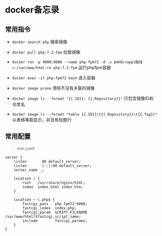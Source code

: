 # docker备忘录

## 常用指令

* `docker search php` 搜索镜像

* `docker pull php:7.2-fpm` 拉取镜像

* `docker run -p 9000:9000 --name php-fpm72 -d -v `pwd`/<app1路径>:/var/www/html:ro php:7.2-fpm`  运行phpfpm容器

* `docker exec -it php-fpm72 bash` 进入容器

* `docker image prune` 清除不没有关联的镜像

* `docker image ls --format "{{.ID}}: {{.Repository}}"` 只包含镜像ID和仓库名

* `docker image ls --format "table {{.ID}}\t{{.Repository}}\t{{.Tag}}"` 以表格等距显示，并且有标题行

## 常用配置

> min.conf

```
server {
    listen       80 default_server;
    listen       [::]:80 default_server;
    server_name _;

    location / {
        root   /usr/share/nginx/html;
        index  index.html index.htm;
    }

    location ~ \.php$ {
        fastcgi_pass   php-fpm72:9000;
        fastcgi_index  index.php;
        fastcgi_param  SCRIPT_FILENAME  /var/www/html/$fastcgi_script_name;
        include        fastcgi_params;
    }
}

```
